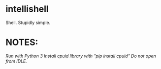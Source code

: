 # intellishell
Shell. Stupidly simple.

# NOTES:
*Run with Python 3*
*Install cpuid library with "pip install cpuid"*
*Do not open from IDLE.*
